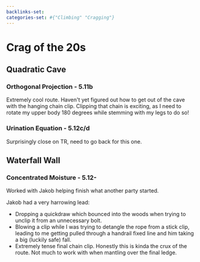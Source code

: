 ```yaml
---
backlinks-set: 
categories-set: #{"Climbing" "Cragging"}
---
```

# Crag of the 20s

## Quadratic Cave

### Orthogonal Projection - 5.11b

Extremely cool route.
Haven't yet figured out how to get out of the cave with the hanging chain clip.
Clipping that chain is exciting, as I need to rotate my upper body 180 degrees
while stemming with my legs to do so!

### Urination Equation - 5.12c/d

Surprisingly close on TR, need to go back for this one.

## Waterfall Wall

### Concentrated Moisture - 5.12-

Worked with Jakob helping finish what another party started.

Jakob had a very harrowing lead:

 - Dropping a quickdraw which bounced into the woods when trying to unclip it
   from an unnecessary bolt.
 - Blowing a clip while I was trying to detangle the rope from a stick clip,
   leading to me getting pulled through a handrail fixed line and him taking a
   big (luckily safe) fall.
 - Extremely tense final chain clip.
   Honestly this is kinda the crux of the route.
   Not much to work with when mantling over the final ledge.